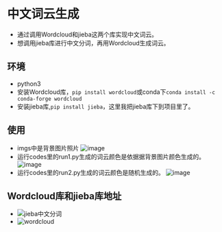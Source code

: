 中文词云生成
===
* 通过调用Wordcloud和jieba这两个库实现中文词云。
* 想调用jieba库进行中文分词，再用Wordcloud生成词云。  
## 环境
* python3
* 安装Wordcloud库，```pip install wordcloud```或conda下```conda install -c conda-forge wordcloud```
* 安装jieba库,```pip install jieba```，这里我把jieba库下到项目里了。
## 使用
* imgs中是背景图片照片
![image](http://github.com/mantuoluozk/chinese_wordcloud/raw/master/imgs/apple.png)
* 运行codes里的run1.py生成的词云颜色是依据据背景图片颜色生成的。
![image](http://github.com/mantuoluozk/chinese_wordcloud/raw/master/imgs/示例1.png)
* 运行codes里的run2.py生成的词云颜色是随机生成的。
![image](http://github.com/mantuoluozk/chinese_wordcloud/raw/master/imgs/示例2.png)
## Wordcloud库和jieba库地址
* ![jieba中文分词](https://github.com/fxsjy/jieba)
* ![wordcloud](https://github.com/amueller/word_cloud)

